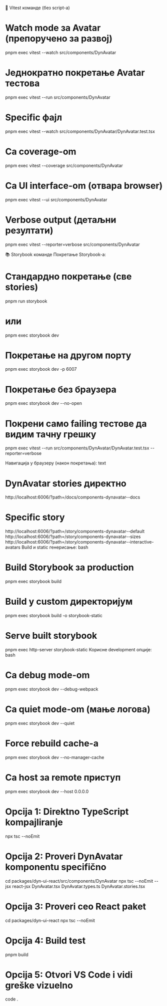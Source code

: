 🧪 Vitest команде (без script-a)

# Watch mode за Avatar (препоручено за развој)
pnpm exec vitest --watch src/components/DynAvatar

# Једнократно покретање Avatar тестова
pnpm exec vitest --run src/components/DynAvatar

# Specific фајл
pnpm exec vitest --watch src/components/DynAvatar/DynAvatar.test.tsx

# Са coverage-om
pnpm exec vitest --coverage src/components/DynAvatar

# Са UI interface-om (отвара browser)
pnpm exec vitest --ui src/components/DynAvatar

# Verbose output (детаљни резултати)
pnpm exec vitest --reporter=verbose src/components/DynAvatar



📚 Storybook команде
Покретање Storybook-a:


# Стандардно покретање (све stories)
pnpm run storybook
# или
pnpm exec storybook dev

# Покретање на другом порту
pnpm exec storybook dev -p 6007

# Покретање без браузера
pnpm exec storybook dev --no-open

# Покрени само failing тестове да видим тачну грешку
pnpm exec vitest --run src/components/DynAvatar/DynAvatar.test.tsx --reporter=verbose


Навигација у браузеру (након покретања):
text
# DynAvatar stories директно
http://localhost:6006/?path=/docs/components-dynavatar--docs

# Specific story
http://localhost:6006/?path=/story/components-dynavatar--default
http://localhost:6006/?path=/story/components-dynavatar--sizes
http://localhost:6006/?path=/story/components-dynavatar--interactive-avatars
Build и static генерисање:
bash
# Build Storybook за production
pnpm exec storybook build

# Build у custom директоријум
pnpm exec storybook build -o storybook-static

# Serve built storybook
pnpm exec http-server storybook-static
Корисне development опције:
bash
# Са debug mode-om
pnpm exec storybook dev --debug-webpack

# Са quiet mode-om (мање логова)
pnpm exec storybook dev --quiet

# Force rebuild cache-a
pnpm exec storybook dev --no-manager-cache

# Са host за remote приступ
pnpm exec storybook dev --host 0.0.0.0



# Opcija 1: Direktno TypeScript kompajliranje
npx tsc --noEmit

# Opcija 2: Proveri DynAvatar komponentu specifično
cd packages/dyn-ui-react/src/components/DynAvatar
npx tsc --noEmit --jsx react-jsx DynAvatar.tsx DynAvatar.types.ts DynAvatar.stories.tsx

# Opcija 3: Proveri ceo React paket
cd packages/dyn-ui-react
npx tsc --noEmit

# Opcija 4: Build test
pnpm build

# Opcija 5: Otvori VS Code i vidi greške vizuelno
code .
